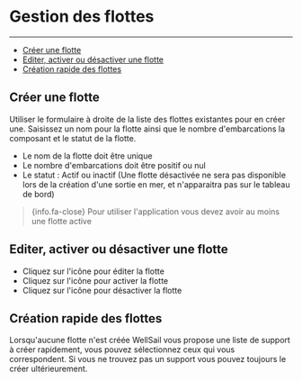 # Gestion des flottes

---

- [Créer une flotte](#create-fleet)
- [Editer, activer ou désactiver une flotte](#actions-fleets)
- [Création rapide des flottes](#create-easy-fleets)


<a name="create-fleet"></a>
## Créer une flotte

Utiliser le formulaire à droite de la liste des flottes existantes pour en créer une.
Saisissez un nom pour la flotte ainsi que le nombre d'embarcations la composant et le statut de la flotte. 


- Le nom  de la flotte doit être unique
- Le nombre d'embarcations doit être positif ou nul
- Le statut : Actif ou inactif (Une flotte désactivée ne sera pas disponible lors de la création d'une sortie en mer, et n'apparaitra pas sur le tableau de bord)

> {info.fa-close} Pour utiliser l'application vous devez avoir au moins une flotte active

<a name="action-fleets"></a>
## Editer, activer ou désactiver une flotte

- Cliquez sur l'icône <i style="color: blue;" class="fa fa-edit fa-lg"></i> pour éditer la flotte
- Cliquez sur l'icône <i style="color: green;" class="fa fa-play fa-lg"></i> pour activer la flotte
- Cliquez sur l'icône <i style="color: red;" class="fa fa-ban fa-lg"></i> pour désactiver la flotte

<a name="create-easy-fleets"></a>
## Création rapide des flottes

Lorsqu'aucune flotte n'est créée WellSail vous propose une liste de support à créer rapidement, vous pouvez sélectionnez ceux qui vous correspondent. 
Si vous ne trouvez pas un support vous pouvez toujours le créer ultérieurement.
